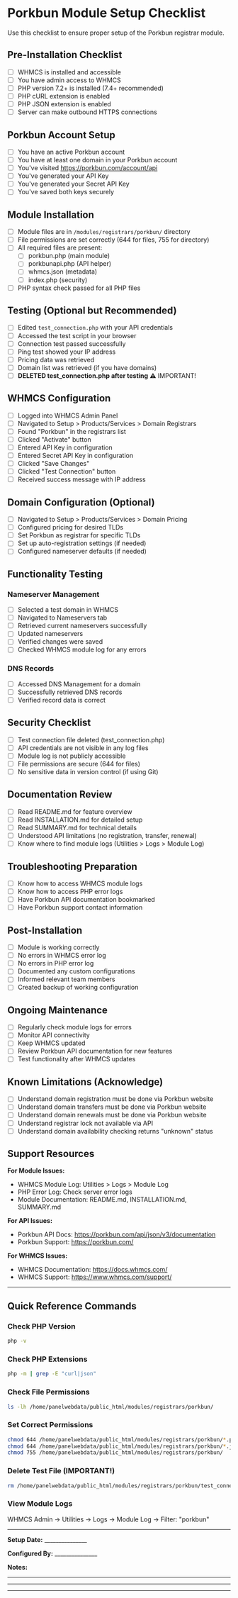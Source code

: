 # Porkbun Module Setup Checklist

Use this checklist to ensure proper setup of the Porkbun registrar module.

## Pre-Installation Checklist

- [ ] WHMCS is installed and accessible
- [ ] You have admin access to WHMCS
- [ ] PHP version 7.2+ is installed (7.4+ recommended)
- [ ] PHP cURL extension is enabled
- [ ] PHP JSON extension is enabled
- [ ] Server can make outbound HTTPS connections

## Porkbun Account Setup

- [ ] You have an active Porkbun account
- [ ] You have at least one domain in your Porkbun account
- [ ] You've visited https://porkbun.com/account/api
- [ ] You've generated your API Key
- [ ] You've generated your Secret API Key
- [ ] You've saved both keys securely

## Module Installation

- [ ] Module files are in `/modules/registrars/porkbun/` directory
- [ ] File permissions are set correctly (644 for files, 755 for directory)
- [ ] All required files are present:
  - [ ] porkbun.php (main module)
  - [ ] porkbunapi.php (API helper)
  - [ ] whmcs.json (metadata)
  - [ ] index.php (security)
- [ ] PHP syntax check passed for all PHP files

## Testing (Optional but Recommended)

- [ ] Edited `test_connection.php` with your API credentials
- [ ] Accessed the test script in your browser
- [ ] Connection test passed successfully
- [ ] Ping test showed your IP address
- [ ] Pricing data was retrieved
- [ ] Domain list was retrieved (if you have domains)
- [ ] **DELETED test_connection.php after testing** ⚠️ IMPORTANT!

## WHMCS Configuration

- [ ] Logged into WHMCS Admin Panel
- [ ] Navigated to Setup > Products/Services > Domain Registrars
- [ ] Found "Porkbun" in the registrars list
- [ ] Clicked "Activate" button
- [ ] Entered API Key in configuration
- [ ] Entered Secret API Key in configuration
- [ ] Clicked "Save Changes"
- [ ] Clicked "Test Connection" button
- [ ] Received success message with IP address

## Domain Configuration (Optional)

- [ ] Navigated to Setup > Products/Services > Domain Pricing
- [ ] Configured pricing for desired TLDs
- [ ] Set Porkbun as registrar for specific TLDs
- [ ] Set up auto-registration settings (if needed)
- [ ] Configured nameserver defaults (if needed)

## Functionality Testing

### Nameserver Management
- [ ] Selected a test domain in WHMCS
- [ ] Navigated to Nameservers tab
- [ ] Retrieved current nameservers successfully
- [ ] Updated nameservers
- [ ] Verified changes were saved
- [ ] Checked WHMCS module log for any errors

### DNS Records
- [ ] Accessed DNS Management for a domain
- [ ] Successfully retrieved DNS records
- [ ] Verified record data is correct

## Security Checklist

- [ ] Test connection file deleted (test_connection.php)
- [ ] API credentials are not visible in any log files
- [ ] Module log is not publicly accessible
- [ ] File permissions are secure (644 for files)
- [ ] No sensitive data in version control (if using Git)

## Documentation Review

- [ ] Read README.md for feature overview
- [ ] Read INSTALLATION.md for detailed setup
- [ ] Read SUMMARY.md for technical details
- [ ] Understood API limitations (no registration, transfer, renewal)
- [ ] Know where to find module logs (Utilities > Logs > Module Log)

## Troubleshooting Preparation

- [ ] Know how to access WHMCS module logs
- [ ] Know how to access PHP error logs
- [ ] Have Porkbun API documentation bookmarked
- [ ] Have Porkbun support contact information

## Post-Installation

- [ ] Module is working correctly
- [ ] No errors in WHMCS error log
- [ ] No errors in PHP error log
- [ ] Documented any custom configurations
- [ ] Informed relevant team members
- [ ] Created backup of working configuration

## Ongoing Maintenance

- [ ] Regularly check module logs for errors
- [ ] Monitor API connectivity
- [ ] Keep WHMCS updated
- [ ] Review Porkbun API documentation for new features
- [ ] Test functionality after WHMCS updates

## Known Limitations (Acknowledge)

- [ ] Understand domain registration must be done via Porkbun website
- [ ] Understand domain transfers must be done via Porkbun website
- [ ] Understand domain renewals must be done via Porkbun website
- [ ] Understand registrar lock not available via API
- [ ] Understand domain availability checking returns "unknown" status

## Support Resources

**For Module Issues:**
- WHMCS Module Log: Utilities > Logs > Module Log
- PHP Error Log: Check server error logs
- Module Documentation: README.md, INSTALLATION.md, SUMMARY.md

**For API Issues:**
- Porkbun API Docs: https://porkbun.com/api/json/v3/documentation
- Porkbun Support: https://porkbun.com/

**For WHMCS Issues:**
- WHMCS Documentation: https://docs.whmcs.com/
- WHMCS Support: https://www.whmcs.com/support/

---

## Quick Reference Commands

### Check PHP Version
```bash
php -v
```

### Check PHP Extensions
```bash
php -m | grep -E "curl|json"
```

### Check File Permissions
```bash
ls -lh /home/panelwebdata/public_html/modules/registrars/porkbun/
```

### Set Correct Permissions
```bash
chmod 644 /home/panelwebdata/public_html/modules/registrars/porkbun/*.php
chmod 644 /home/panelwebdata/public_html/modules/registrars/porkbun/*.json
chmod 755 /home/panelwebdata/public_html/modules/registrars/porkbun/
```

### Delete Test File (IMPORTANT!)
```bash
rm /home/panelwebdata/public_html/modules/registrars/porkbun/test_connection.php
```

### View Module Logs
WHMCS Admin → Utilities → Logs → Module Log → Filter: "porkbun"

---

**Setup Date:** _______________

**Configured By:** _______________

**Notes:**
_____________________________________________________________________________
_____________________________________________________________________________
_____________________________________________________________________________
